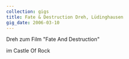 ```yaml
---
collection: gigs
title: Fate & Destruction Dreh, Lüdinghausen
gig_date: 2006-03-10
---
```

Dreh zum Film "Fate And Destruction"

im Castle Of Rock